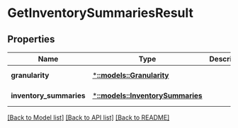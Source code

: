 # GetInventorySummariesResult

## Properties
Name | Type | Description | Notes
------------ | ------------- | ------------- | -------------
**granularity** | [***::models::Granularity**](Granularity.md) |  | [default to null]
**inventory_summaries** | [***::models::InventorySummaries**](InventorySummaries.md) |  | [default to null]

[[Back to Model list]](../README.md#documentation-for-models) [[Back to API list]](../README.md#documentation-for-api-endpoints) [[Back to README]](../README.md)



